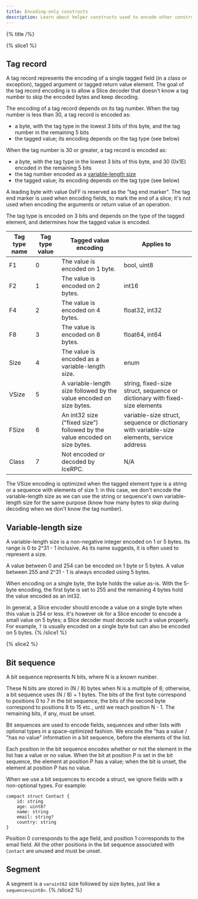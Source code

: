 ```yaml
---
title: Encoding-only constructs
description: Learn about helper constructs used to encode other constructs.
---
```


{% title /%}

{% slice1 %}
## Tag record

A tag record represents the encoding of a single tagged field (in a class or exception), tagged argument or tagged
return value element. The goal of the tag record encoding is to allow a Slice decoder that doesn't know a tag number to
skip the encoded bytes and keep decoding.

The encoding of a tag record depends on its tag number. When the tag number is less than 30, a tag record is encoded as:
- a byte, with the tag type in the lowest 3 bits of this byte, and the tag number in the remaining 5 bits
- the tagged value; its encoding depends on the tag type (see below)

When the tag number is 30 or greater, a tag record is encoded as:
- a byte, with the tag type in the lowest 3 bits of this byte, and 30 (0x1E) encoded in the remaining 5 bits
- the tag number encoded as a [variable-length size](#variable-length-size)
- the tagged value; its encoding depends on the tag type (see below)

A leading byte with value 0xFF is reserved as the "tag end marker". The tag end marker is used when encoding fields, to
mark the end of a slice; it's not used when encoding the arguments or return value of an operation.

The tag type is encoded on 3 bits and depends on the type of the tagged element, and determines how the tagged value is
encoded.

| Tag type name | Tag type value | Tagged value encoding                                            | Applies to       |
|---------------|----------------|------------------------------------------------------------------|------------------|
| F1            | 0              | The value is encoded on 1 byte.                                  | bool, uint8      |
| F2            | 1              | The value is encoded on 2 bytes.                                 | int16            |
| F4            | 2              | The value is encoded on 4 bytes.                                 | float32, int32   |
| F8            | 3              | The value is encoded on 8 bytes.                                 | float64, int64   |
| Size          | 4              | The value is encoded as a variable-length size.                  | enum             |
| VSize         | 5              | A variable-length size followed by the value encoded on size bytes. | string, fixed-size struct, sequence or dictionary with fixed-size elements |
| FSize         | 6              | An int32 size ("fixed size") followed by the value encoded on size bytes. | variable-size struct, sequence or dictionary with variable-size elements, service address |
| Class         | 7              | Not encoded or decoded by IceRPC.                                | N/A              |

The VSize encoding is optimized when the tagged element type is a string or a sequence with elements of size 1: in this
case, we don't encode the variable-length size as we can use the string or sequence's own variable-length size for the
same purpose (know how many bytes to skip during decoding when we don't know the tag number).

## Variable-length size

A variable-length size is a non-negative integer encoded on 1 or 5 bytes. Its range is 0 to 2^31 - 1 inclusive. As its
name suggests, it is often used to represent a size.

A value between 0 and 254 can be encoded on 1 byte or 5 bytes. A value between 255 and 2^31 - 1 is always encoded using
5 bytes.

When encoding on a single byte, the byte holds the value as-is. With the 5-byte encoding, the first byte is set to 255
and the remaining 4 bytes hold the value encoded as an int32.

In general, a Slice encoder should encode a value on a single byte when this value is 254 or less. It's however ok for
a Slice encoder to encode a small value on 5 bytes; a Slice decoder must decode such a value properly. For example, `7`
is usually encoded on a single byte but can also be encoded on 5 bytes.
{% /slice1 %}

{% slice2 %}
## Bit sequence

A bit sequence represents N bits, where N is a known number.

These N bits are stored in (N / 8) bytes when N is a multiple of 8; otherwise, a bit sequence uses (N / 8) + 1 bytes.
The bits of the first byte correspond to positions 0 to 7 in the bit sequence, the bits of the second byte correspond to
positions 8 to 15 etc., until we reach position N - 1. The remaining bits, if any, must be unset.

Bit sequences are used to encode fields, sequences and other lists with optional types in a space-optimized fashion. We
encode the "has a value / "has no value" information in a bit sequence, before the elements of the list.

Each position in the bit sequence encodes whether or not the element in the list has a value or no value. When the bit
at position P is set in the bit sequence, the element at position P has a value; when the bit is unset, the element at
position P has no value.

When we use a bit sequences to encode a struct, we ignore fields with a non-optional types. For example:
```slice
compact struct Contact {
    id: string
    age: uint8?
    name: string
    email: string?
    country: string
}
```

Position 0 corresponds to the age field, and position 1 corresponds to the email field. All the other positions in the
bit sequence associated with `Contact` are unused and must be unset.

## Segment

A segment is a `varuint62` size followed by size bytes, just like a `sequence<uint8>`.
{% /slice2 %}
